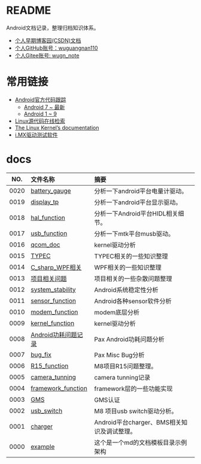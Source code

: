 # README

Android文档记录，整理归档知识体系。

* [个人早期博客园(CSDN)文档](http://blog.csdn.net/u011784994)
* [个人GitHub账号：wuguangnan110](https://github.com/wuguangnan110)
* [个人Gitee账号: wugn_note](https://gitee.com/wugn-note)

# 常用链接

* [Android官方代码跟踪](https://cs.android.com/android/platform/superproject)
  * [Android 7 ~ 最新](http://aospxref.com/)
  * [Android 1 ~ 9](http://androidxref.com/)
* [Linux源代码在线检索](https://elixir.bootlin.com/linux/latest/source)
* [The Linux Kernel’s documentation](https://www.kernel.org/doc/html/latest/)
* [i.MX驱动测试软件](https://source.codeaurora.org/external/imx/imx-test/)

# docs

NO.|文件名称|摘要
:--:|:--|:--
0020| [battery_gauge](docs/0020_battery_gauge/README.md) | 分析一下android平台电量计驱动。
0019| [display_tp](docs/0019_display_tp/README.md) | 分析一下android平台显示驱动。
0018| [hal_function](docs/0018_hal_function/README.md) | 分析一下Android平台HIDL相关细节。
0017| [usb_function](docs/0017_usb_function/README.md) | 分析一下mtk平台musb驱动。
0016| [qcom_doc](docs/0016_qcom_doc/README.md) | kernel驱动分析
0015| [TYPEC](docs/0015_TYPEC/README.md) | TYPEC相关的一些知识整理
0014| [C_sharp_WPF相关](docs/0014_C_sharp_WPF相关/README.md) | WPF相关的一些知识整理
0013| [项目相关问题](docs/0013_项目相关问题/README.md) | 项目相关的一些杂散问题整理
0012| [system_stability](docs/0012_system_stability/README.md) | Android系统稳定性分析
0011| [sensor_function](docs/0011_sensor_function/README.md) | Android各种sensor软件分析
0010| [modem_function](docs/0010_modem_function/README.md) | modem底层分析
0009| [kernel_function](docs/0009_kernel_function/README.md) | kernel驱动分析
0008| [Android功耗问题记录](docs/0008_Android功耗问题记录/README.md) | Pax Android功耗问题分析
0007| [bug_fix](docs/0007_bug_fix/README.md) | Pax Misc Bug分析
0006| [R15_function](docs/0006_R15_function/README.md) | M8项目R15问题整理。
0005| [camera_tunning](docs/0005_camera_tunning/README.md) | camera tunning记录
0004| [framework_function](docs/0004_framework_function/README.md) | framework层的一些功能实现
0003| [GMS](docs/0003_GMS/README.md) | GMS认证
0002| [usb_switch](docs/0002_usb_switch/README.md) | M8 项目usb switch驱动分析。
0001| [charger](docs/0001_charger/README.md) | Android平台charger、BMS相关知识及调试整理。
0000| [example](docs/0000_example/README.md) | 这个是一个md的文档模板目录示例架构

